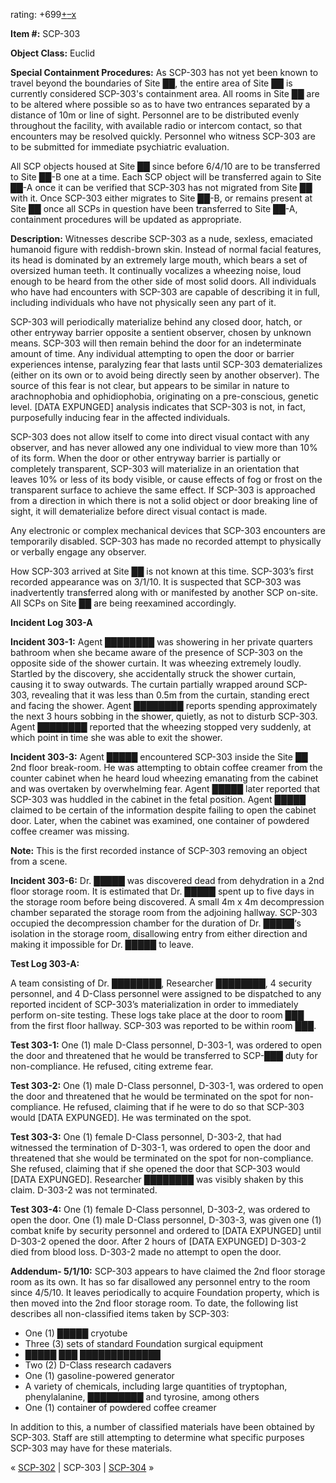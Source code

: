 rating: +699[+](javascript:; "I like it")[–](javascript:; "I don't like it")[x](javascript:; "Cancel my vote")

**Item #:** SCP-303

**Object Class:** Euclid

**Special Containment Procedures:** As SCP-303 has not yet been known to travel beyond the boundaries of Site ██, the entire area of Site ██ is currently considered SCP-303's containment area. All rooms in Site ██ are to be altered where possible so as to have two entrances separated by a distance of 10m or line of sight. Personnel are to be distributed evenly throughout the facility, with available radio or intercom contact, so that encounters may be resolved quickly. Personnel who witness SCP-303 are to be submitted for immediate psychiatric evaluation.

All SCP objects housed at Site ██ since before 6/4/10 are to be transferred to Site ██-B one at a time. Each SCP object will be transferred again to Site ██-A once it can be verified that SCP-303 has not migrated from Site ██ with it. Once SCP-303 either migrates to Site ██-B, or remains present at Site ██ once all SCPs in question have been transferred to Site ██-A, containment procedures will be updated as appropriate.

**Description:** Witnesses describe SCP-303 as a nude, sexless, emaciated humanoid figure with reddish-brown skin. Instead of normal facial features, its head is dominated by an extremely large mouth, which bears a set of oversized human teeth. It continually vocalizes a wheezing noise, loud enough to be heard from the other side of most solid doors. All individuals who have had encounters with SCP-303 are capable of describing it in full, including individuals who have not physically seen any part of it.

SCP-303 will periodically materialize behind any closed door, hatch, or other entryway barrier opposite a sentient observer, chosen by unknown means. SCP-303 will then remain behind the door for an indeterminate amount of time. Any individual attempting to open the door or barrier experiences intense, paralyzing fear that lasts until SCP-303 dematerializes (either on its own or to avoid being directly seen by another observer). The source of this fear is not clear, but appears to be similar in nature to arachnophobia and ophidiophobia, originating on a pre-conscious, genetic level. \[DATA EXPUNGED\] analysis indicates that SCP-303 is not, in fact, purposefully inducing fear in the affected individuals.

SCP-303 does not allow itself to come into direct visual contact with any observer, and has never allowed any one individual to view more than 10% of its form. When the door or other entryway barrier is partially or completely transparent, SCP-303 will materialize in an orientation that leaves 10% or less of its body visible, or cause effects of fog or frost on the transparent surface to achieve the same effect. If SCP-303 is approached from a direction in which there is not a solid object or door breaking line of sight, it will dematerialize before direct visual contact is made.

Any electronic or complex mechanical devices that SCP-303 encounters are temporarily disabled. SCP-303 has made no recorded attempt to physically or verbally engage any observer.

How SCP-303 arrived at Site ██ is not known at this time. SCP-303’s first recorded appearance was on 3/1/10. It is suspected that SCP-303 was inadvertently transferred along with or manifested by another SCP on-site. All SCPs on Site ██ are being reexamined accordingly.

**Incident Log 303-A**

**Incident 303-1:** Agent ████████ was showering in her private quarters bathroom when she became aware of the presence of SCP-303 on the opposite side of the shower curtain. It was wheezing extremely loudly. Startled by the discovery, she accidentally struck the shower curtain, causing it to sway outwards. The curtain partially wrapped around SCP-303, revealing that it was less than 0.5m from the curtain, standing erect and facing the shower. Agent ████████ reports spending approximately the next 3 hours sobbing in the shower, quietly, as not to disturb SCP-303. Agent ████████ reported that the wheezing stopped very suddenly, at which point in time she was able to exit the shower.

**Incident 303-3:** Agent █████ encountered SCP-303 inside the Site ██ 2nd floor break-room. He was attempting to obtain coffee creamer from the counter cabinet when he heard loud wheezing emanating from the cabinet and was overtaken by overwhelming fear. Agent █████ later reported that SCP-303 was huddled in the cabinet in the fetal position. Agent █████ claimed to be certain of the information despite failing to open the cabinet door. Later, when the cabinet was examined, one container of powdered coffee creamer was missing.

**Note:** This is the first recorded instance of SCP-303 removing an object from a scene.

**Incident 303-6:** Dr. █████ was discovered dead from dehydration in a 2nd floor storage room. It is estimated that Dr. █████ spent up to five days in the storage room before being discovered. A small 4m x 4m decompression chamber separated the storage room from the adjoining hallway. SCP-303 occupied the decompression chamber for the duration of Dr. █████‘s isolation in the storage room, disallowing entry from either direction and making it impossible for Dr. █████ to leave.

**Test Log 303-A:**

A team consisting of Dr. ████████, Researcher ████████, 4 security personnel, and 4 D-Class personnel were assigned to be dispatched to any reported incident of SCP-303’s materialization in order to immediately perform on-site testing. These logs take place at the door to room ███ from the first floor hallway. SCP-303 was reported to be within room ███.

**Test 303-1:** One (1) male D-Class personnel, D-303-1, was ordered to open the door and threatened that he would be transferred to SCP-███ duty for non-compliance. He refused, citing extreme fear.

**Test 303-2:** One (1) male D-Class personnel, D-303-1, was ordered to open the door and threatened that he would be terminated on the spot for non-compliance. He refused, claiming that if he were to do so that SCP-303 would \[DATA EXPUNGED\]. He was terminated on the spot.

**Test 303-3:** One (1) female D-Class personnel, D-303-2, that had witnessed the termination of D-303-1, was ordered to open the door and threatened that she would be terminated on the spot for non-compliance. She refused, claiming that if she opened the door that SCP-303 would \[DATA EXPUNGED\]. Researcher ████████ was visibly shaken by this claim. D-303-2 was not terminated.

**Test 303-4:** One (1) female D-Class personnel, D-303-2, was ordered to open the door. One (1) male D-Class personnel, D-303-3, was given one (1) combat knife by security personnel and ordered to \[DATA EXPUNGED\] until D-303-2 opened the door. After 2 hours of \[DATA EXPUNGED\] D-303-2 died from blood loss. D-303-2 made no attempt to open the door.

**Addendum- 5/1/10:** SCP-303 appears to have claimed the 2nd floor storage room as its own. It has so far disallowed any personnel entry to the room since 4/5/10. It leaves periodically to acquire Foundation property, which is then moved into the 2nd floor storage room. To date, the following list describes all non-classified items taken by SCP-303:

*   One (1) █████ cryotube
*   Three (3) sets of standard Foundation surgical equipment
*   █████ ███ █████████████
*   Two (2) D-Class research cadavers
*   One (1) gasoline-powered generator
*   A variety of chemicals, including large quantities of tryptophan, phenylalanine, █████████ and tyrosine, among others
*   One (1) container of powdered coffee creamer

In addition to this, a number of classified materials have been obtained by SCP-303. Staff are still attempting to determine what specific purposes SCP-303 may have for these materials.

« [SCP-302](/scp-302) | SCP-303 | [SCP-304](/scp-304) »